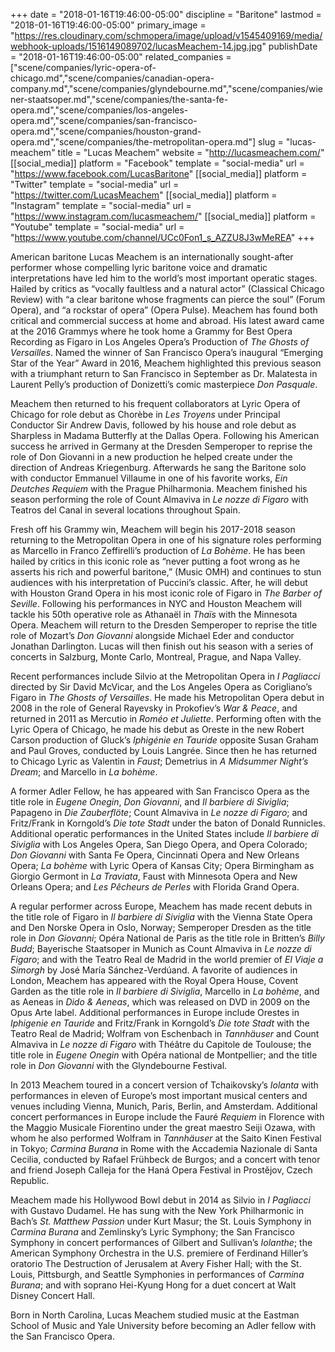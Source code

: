 +++
date = "2018-01-16T19:46:00-05:00"
discipline = "Baritone"
lastmod = "2018-01-16T19:46:00-05:00"
primary_image = "https://res.cloudinary.com/schmopera/image/upload/v1545409169/media/webhook-uploads/1516149089702/lucasMeachem-14.jpg.jpg"
publishDate = "2018-01-16T19:46:00-05:00"
related_companies = ["scene/companies/lyric-opera-of-chicago.md","scene/companies/canadian-opera-company.md","scene/companies/glyndebourne.md","scene/companies/wiener-staatsoper.md","scene/companies/the-santa-fe-opera.md","scene/companies/los-angeles-opera.md","scene/companies/san-francisco-opera.md","scene/companies/houston-grand-opera.md","scene/companies/the-metropolitan-opera.md"]
slug = "lucas-meachem"
title = "Lucas Meachem"
website = "http://lucasmeachem.com/"
[[social_media]]
platform = "Facebook"
template = "social-media"
url = "https://www.facebook.com/LucasBaritone"
[[social_media]]
platform = "Twitter"
template = "social-media"
url = "https://twitter.com/LucasMeachem"
[[social_media]]
platform = "Instagram"
template = "social-media"
url = "https://www.instagram.com/lucasmeachem/"
[[social_media]]
platform = "Youtube"
template = "social-media"
url = "https://www.youtube.com/channel/UCc0Fon1_s_AZZU8J3wMeREA"
+++

American baritone Lucas Meachem is an internationally sought-after performer whose compelling lyric baritone voice and dramatic interpretations have led him to the world’s most important operatic stages. Hailed by critics as “vocally faultless and a natural actor” (Classical Chicago Review) with “a clear baritone whose fragments can pierce the soul” (Forum Opera), and “a rockstar of opera” (Opera Pulse). Meachem has found both critical and commercial success at home and abroad. His latest award came at the 2016 Grammys where he took home a Grammy for Best Opera Recording as Figaro in Los Angeles Opera’s Production of *The Ghosts of Versailles*. Named the winner of San Francisco Opera’s inaugural “Emerging Star of the Year” Award in 2016, Meachem highlighted this previous season with a triumphant return to San Francisco in September as Dr. Malatesta in Laurent Pelly’s production of Donizetti’s comic masterpiece *Don Pasquale*. 

Meachem then returned to his frequent collaborators at Lyric Opera of Chicago for role debut as Chorèbe in *Les Troyens* under Principal Conductor Sir Andrew Davis, followed by his house and role debut as Sharpless in Madama Butterfly at the Dallas Opera. Following his American success he arrived in Germany at the Dresden Semperoper to reprise the role of Don Giovanni in a new production he helped create under the direction of Andreas Kriegenburg. Afterwards he sang the Baritone solo with conductor Emmanuel Villaume in one of his favorite works, *Ein Deutches Requiem* with the Prague Philharmonia. Meachem finished his season performing the role of Count Almaviva in *Le nozze di Figaro* with Teatros del Canal in several locations throughout Spain.

Fresh off his Grammy win, Meachem will begin his 2017-2018 season returning to the Metropolitan Opera in one of his signature roles performing as Marcello in Franco Zeffirelli’s production of *La Bohème*. He has been hailed by critics in this iconic role as “never putting a foot wrong as he asserts his rich and powerful baritone,” (Music OMH) and continues to stun audiences with his interpretation of Puccini’s classic. After, he will debut with Houston Grand Opera in his most iconic role of Figaro in *The Barber of Seville*. Following his performances in NYC and Houston Meachem will tackle his 50th operative role as Athanaël in *Thaïs* with the Minnesota Opera. Meachem will return to the Dresden Semperoper to reprise the title role of Mozart’s *Don Giovanni* alongside Michael Eder and conductor Jonathan Darlington. Lucas will then finish out his season with a series of concerts in Salzburg, Monte Carlo, Montreal, Prague, and Napa Valley.

Recent performances include Silvio at the Metropolitan Opera in *I Pagliacci* directed by Sir David McVicar, and the Los Angeles Opera as Corigliano’s Figaro in *The Ghosts of Versailles*. He made his Metropolitan Opera debut in 2008 in the role of General Rayevsky in Prokofiev’s *War & Peace*, and returned in 2011 as Mercutio in *Roméo et Juliette*. Performing often with the Lyric Opera of Chicago, he made his debut as Oreste in the new Robert Carson production of Gluck’s *Iphigénie en Tauride* opposite Susan Graham and Paul Groves, conducted by Louis Langrée. Since then he has returned to Chicago Lyric as Valentin in *Faust*; Demetrius in *A Midsummer Night’s Dream*; and Marcello in *La bohème*. 

A former Adler Fellow, he has appeared with San Francisco Opera as the title role in *Eugene Onegin*, *Don Giovanni*, and *Il barbiere di Siviglia*; Papageno in *Die Zauberflöte*; Count Almaviva in *Le nozze di Figaro*; and Fritz/Frank in Korngold’s *Die tote Stadt* under the baton of Donald Runnicles. Additional operatic performances in the United States include *Il barbiere di Siviglia* with Los Angeles Opera, San Diego Opera, and Opera Colorado; *Don Giovanni* with Santa Fe Opera, Cincinnati Opera and New Orleans Opera; *La bohème* with Lyric Opera of Kansas City; Opera Birmingham as Giorgio Germont in *La Traviata*, Faust with Minnesota Opera and New Orleans Opera; and *Les Pêcheurs de Perles* with Florida Grand Opera.

A regular performer across Europe, Meachem has made recent debuts in the title role of Figaro in *Il barbiere di Siviglia* with the Vienna State Opera and Den Norske Opera in Oslo, Norway; Semperoper Dresden as the title role in *Don Giovanni*; Opéra National de Paris as the title role in Britten’s *Billy Budd*; Bayerische Staatsoper in Munich as Count Almaviva in *Le nozze di Figaro*; and with the Teatro Real de Madrid in the world premier of *El Viaje a Simorgh* by José María Sánchez-Verdúand. A favorite of audiences in London, Meachem has appeared with the Royal Opera House, Covent Garden as the title role in *Il barbiere di Siviglia*, Marcello in *La bohème*, and as Aeneas in *Dido & Aeneas*, which was released on DVD in 2009 on the Opus Arte label. Additional performances in Europe include Orestes in *Iphigenie en Tauride* and Fritz/Frank in Korngold’s *Die tote Stadt* with the Teatro Real de Madrid; Wolfram von Eschenbach in *Tannhäuser* and Count Almaviva in *Le nozze di Figaro* with Théâtre du Capitole de Toulouse; the title role in *Eugene Onegin* with Opéra national de Montpellier; and the title role in *Don Giovanni* with the Glyndebourne Festival.

In 2013 Meachem toured in a concert version of Tchaikovsky’s *Iolanta* with performances in eleven of Europe’s most important musical centers and venues including Vienna, Munich, Paris, Berlin, and Amsterdam. Additional concert performances in Europe include the Fauré *Requiem* in Florence with the Maggio Musicale Fiorentino under the great maestro Seiji Ozawa, with whom he also performed Wolfram in *Tannhäuser* at the Saito Kinen Festival in Tokyo; *Carmina Burana* in Rome with the Accademia Nazionale di Santa Cecilia, conducted by Rafael Frühbeck de Burgos; and a concert with tenor and friend Joseph Calleja for the Haná Opera Festival in Prostějov, Czech Republic.

Meachem made his Hollywood Bowl debut in 2014 as Silvio in *I Pagliacci* with Gustavo Dudamel. He has sung with the New York Philharmonic in Bach’s *St. Matthew Passion* under Kurt Masur; the St. Louis Symphony in *Carmina Burana* and Zemlinsky’s Lyric Symphony; the San Francisco Symphony in concert performances of Gilbert and Sullivan’s *Iolanthe*; the American Symphony Orchestra in the U.S. premiere of Ferdinand Hiller’s oratorio The Destruction of Jerusalem at Avery Fisher Hall; with the St. Louis, Pittsburgh, and Seattle Symphonies in performances of *Carmina Burana*; and with soprano Hei-Kyung Hong for a duet concert at Walt Disney Concert Hall.

Born in North Carolina, Lucas Meachem studied music at the Eastman School of Music and Yale University before becoming an Adler fellow with the San Francisco Opera.
